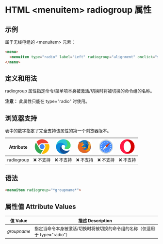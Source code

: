 HTML \<menuitem> radiogroup 属性
===

## 示例

属于无线电组的 \<menuitem> 元素：

```html idoc:preview:iframe
<menu>
  <menuitem type="radio" label="Left" radiogroup="alignment" onclick="setAlign('left')">Left</menuitem>
</menu>
```

## 定义和用法

radiogroup 属性指定命令/菜单项本身被激活/切换时将被切换的命令组的名称。

**注意：** 此属性只能在 type="radio" 时使用。

## 浏览器支持

表中的数字指定了完全支持该属性的第一个浏览器版本。

| Attribute | ![chrome][1] | ![edge][2] | ![firefox][3] | ![safari][4] | ![opera][5] |
| ------- | --- | --- | --- | --- | --- |
| radiogroup | ❌ 不支持 | ❌ 不支持 | ❌ 不支持 | ❌ 不支持 | ❌ 不支持 |

## 语法

```html
<menuitem radiogroup="*groupname*">
```

## 属性值 Attribute Values

| 值 Value  | 描述 Description |
| ------ | ---- |
| *groupname* | 指定当命令本身被激活/切换时将被切换的命令组的名称（仅适用于 type="radio"） |


[1]: ../assets/chrome.svg
[2]: ../assets/edge.svg
[3]: ../assets/firefox.svg
[4]: ../assets/safari.svg
[5]: ../assets/opera.svg